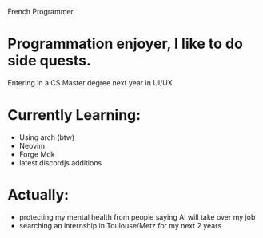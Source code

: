 French Programmer

# Programmation enjoyer, I like to do side quests.
Entering in a CS Master degree next year in UI/UX

# Currently Learning:
- Using arch (btw)
- Neovim
- Forge Mdk
- latest discordjs additions

# Actually:
- protecting my mental health from people saying AI will take over my job
- searching an internship in Toulouse/Metz for my next 2 years

